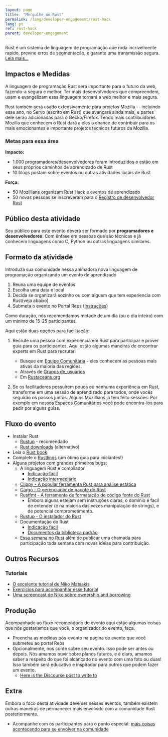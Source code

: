 ```yaml
---
layout: page
title:  "Mergulhe no Rust"
permalink: /lang/developer-engagement/rust-hack
lang: pt
ref: rust-hack
parent: developer-engagement
---
```


Rust é um sistema de linguagem de programação que roda incrívelmente rapido, previne erros de segmentação, e garante uma transmissão segura. [Leia mais...](https://www.rust-lang.org)
## Impactos e Medidas

A linguagem de programação Rust será importante para o futuro da web, fazendo-a segura e melhor. Ter mais desenvolvedores que compreendem, usam e evangelizam essa linguagem tornará a web melhor e mais segura.

Rust também será usado extensivamente para projetos Mozilla -- incluindo esse ano, no Servo (escrito em Rust) que avançará ainda mais, e partes dele serão adicionadas para o Gecko/Firefox. Tendo mais contribuidores Mozilla que conhecem o Rust dará a eles a chance de contribuir para os mais emocionantes e importante projetos técnicos futuros da Mozilla.

### Metas para essa área

__Impacto:__

* 1.000 programadores/desenvolvedores foram introduzidos e estão em seus próprios caminhos de aprendizado de Rust
* 10 blogs postam sobre eventos ou outras atividades locais de Rust

__Força:__

* 50 Mozillians organizam Rust Hack e eventos de aprendizado
* 50 novas pessoas se inscreveram para o [Registro de desenvolvedor Rust](https://users.rust-lang.org)


## Público desta atividade

Seu público para este evento deverá ser formado por **programadores e desenvolvedores**. Com ênfase em pessoas que são técnicas e já conhecem linguagens como C, Python ou outras linguagens similares.

## Formato da atividade

Introduza sua comunidade nessa animadora nova linguagem de programação organizando um evento de aprendizado

1. Reuna uma equipe de eventos
2. Escolha uma data e local
3. Decida se organizará sozinho ou com alguem que tem experiencia com Rust(veja abaixo)
4. Submeta o evento no Portal Reps ([Instruções](https://wiki.mozilla.org/ReMo/SOPs/Event_hosting))


Como duração, nós recomendamos metade de um dia (ou o dia inteiro) com um minimo de 15-25 participantes.

Aqui estão duas opções para facilitação:

1. Recrute uma pessoa com experiência em Rust para participar e prover guia para os participantes. Aqui estão algumas maneiras de encontrar experts em Rust para recrutar:
    * Busque em [Equipe Comunitária](https://www.rust-lang.org/en-US/team.html#Community-team) - eles conhecem as pessoas mais ativas da maioria das regiões.
    * Através de [Grupos de_usuários](https://www.rust-lang.org/en-US/user-groups.html)
    * Em [Rustaceans.org](http://www.rustaceans.org/)
   
    
    
2. Se os facilitadores possuírem pouca ou nenhuma experiência em Rust, transforme em uma sessão de aprendizado para todos, onde vocês seguirão os passos juntos. Alguns Mozillians já tem feito sessões. Por exemplo em nossos [Espaços Comunitários](https://wiki.mozilla.org/Participation/Community_Spaces) você pode encontra-los para pedir por alguns guias.
## Fluxo do evento

* Instalar Rust
    * [Rustup](www.rustup.rs) - recomendado
    * [Rust downloads](https://www.rust-lang.org/downloads.html) (alternativo)
* Leia o [Rust book](https://doc.rust-lang.org/stable/book/)
* Complete o [Rustlings](https://github.com/carols10cents/rustlings) (um ótimo guia para iniciantes!)
* Alguns projetos com grandes primeiros bugs:
    * A linguagem Rust e compilador
        * [Indicação fácil](https://github.com/rust-lang/rust/issues?q=is%3Aopen+is%3Aissue+label%3AE-easy)
        * [Indicação intermediário](https://github.com/rust-lang/rust/issues?q=is%3Aopen+is%3Aissue+label%3AE-mentor)
    * [Clippy - A popular ferramenta Rust para análise estática](https://github.com/Manishearth/rust-clippy)
    * [Cargo - O gerenciador de pacote do Rust](https://github.com/rust-lang/cargo/issues?q=is%3Aopen+is%3Aissue+label%3AE-easy)
    * [Rustfmt - A ferramenta de formatação de código fonte do Rust](https://github.com/rust-lang-nursery/rustfmt/issues)
        * Embora alguns estejam sem instruções claras, o domínio é facil de entender (é na maioria das vezes manipulação de strings), e de potencial comprometimento.
    * [Rustup - O instalador do Rust](https://github.com/rust-lang-nursery/rustup.rs/issues?q=is%3Aopen+is%3Aissue+label%3A%22help+wanted%22)
    * Documentação do Rust
        * [Indicação fácil](https://github.com/rust-lang/rust/issues?q=is%3Aopen+is%3Aissue+label%3AA-docs+label%3AE-easy)
        * [Documentos da biblioteca padrão](https://github.com/rust-lang/rust/issues/29329)
    * [Essa semana no Rust](https://this-week-in-rust.org/) além de publicar uma chamada para participação toda semana com novas ideias para contribuição.

## Outros Recursos

### Tutoriais

* [O excelente tutorial de Niko Matsakis](https://github.com/nikomatsakis/rust-tutorials-keynote)
* [Exercícios para acompanhar esse tutorial](https://github.com/nikomatsakis/rust-tutorializer)
* [Uma screencast de Niko sobre ownership and borrowing](https://www.youtube.com/watch?v=0sOiiIxbE6k)
## Produção
Acompanhado ao fluxo recomendado de evento aqui estão algumas coisas que nós gostariamos que você, o organizador do evento, faça.

* Preencha as medidas pós-evento na pagina de evento que você submeteu ao portal Reps
* Opcionalmente, nos conte sobre seu evento. Isso pode ser antes ou depois. Nós amamos ouvir sobre planos futuros, e é claro, amamos saber a respeito do que foi alcançado no evento com uma foto ou duas! Isso também será educativo e inspirador para outros que podem fazer um evento.
    * [Here is the Discourse post to write to](https://discourse.mozilla-community.org/t/activate-mozilla-dive-into-rust/10073/1)

## Extra
Embora o foco desta atividade deve ser nesses eventos, também existem outras maneiras de permanecer mais envolvido com a comunidade Rust posteriormente.

* Acompanhe com os participantes para o ponto especial: [mais coisas acontecendo para se envolver na comunidade](https://www.rust-lang.org/en-US/community.html)